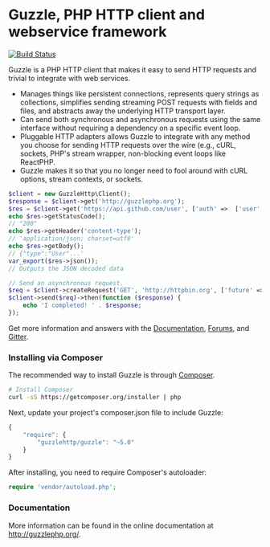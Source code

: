 Guzzle, PHP HTTP client and webservice framework
================================================

[![Build Status](https://secure.travis-ci.org/guzzle/guzzle.png?branch=master)](http://travis-ci.org/guzzle/guzzle)

Guzzle is a PHP HTTP client that makes it easy to send HTTP requests and
trivial to integrate with web services.

- Manages things like persistent connections, represents query strings as
  collections, simplifies sending streaming POST requests with fields and
  files, and abstracts away the underlying HTTP transport layer.
- Can send both synchronous and asynchronous requests using the same interface
  without requiring a dependency on a specific event loop.
- Pluggable HTTP adapters allows Guzzle to integrate with any method you choose
  for sending HTTP requests over the wire (e.g., cURL, sockets, PHP's stream
  wrapper, non-blocking event loops like ReactPHP.
- Guzzle makes it so that you no longer need to fool around with cURL options,
  stream contexts, or sockets.

```php
$client = new GuzzleHttp\Client();
$response = $client->get('http://guzzlephp.org');
$res = $client->get('https://api.github.com/user', ['auth' =>  ['user', 'pass']]);
echo $res->getStatusCode();
// "200"
echo $res->getHeader('content-type');
// 'application/json; charset=utf8'
echo $res->getBody();
// {"type":"User"...'
var_export($res->json());
// Outputs the JSON decoded data

// Send an asynchronous request.
$req = $client->createRequest('GET', 'http://httpbin.org', ['future' => true]);
$client->send($req)->then(function ($response) {
    echo 'I completed! ' . $response;
});
```

Get more information and answers with the
[Documentation](http://guzzlephp.org/),
[Forums](https://groups.google.com/forum/?hl=en#!forum/guzzle),
and [Gitter](https://gitter.im/guzzle/guzzle).

### Installing via Composer

The recommended way to install Guzzle is through
[Composer](http://getcomposer.org).

```bash
# Install Composer
curl -sS https://getcomposer.org/installer | php
```

Next, update your project's composer.json file to include Guzzle:

```javascript
{
    "require": {
        "guzzlehttp/guzzle": "~5.0"
    }
}
```

After installing, you need to require Composer's autoloader:

```php
require 'vendor/autoload.php';
```

### Documentation

More information can be found in the online documentation at
http://guzzlephp.org/.
